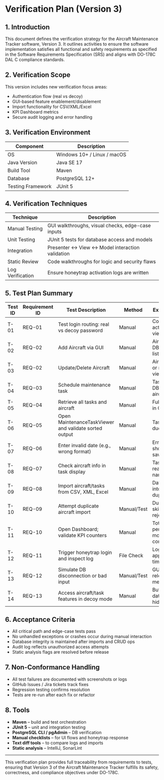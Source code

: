 # Verification Plan (Version 3)

## 1. Introduction

This document defines the verification strategy for the Aircraft Maintenance Tracker software, Version 3. It outlines activities to ensure the software implementation satisfies all functional and safety requirements as specified in the Software Requirements Specification (SRS) and aligns with DO-178C DAL C compliance standards.

## 2. Verification Scope

This version includes new verification focus areas:
- Authentication flow (real vs decoy)
- GUI-based feature enablement/disablement
- Import functionality for CSV/XML/Excel
- KPI Dashboard metrics
- Secure audit logging and error handling

## 3. Verification Environment

| Component         | Description                         |
|-------------------|-------------------------------------|
| OS                | Windows 10+ / Linux / macOS         |
| Java Version      | Java SE 17                          |
| Build Tool        | Maven                               |
| Database          | PostgreSQL 12+                      |
| Testing Framework | JUnit 5                             |

## 4. Verification Techniques

| Technique      | Description                                          |
|----------------|------------------------------------------------------|
| Manual Testing | GUI walkthroughs, visual checks, edge-case inputs   |
| Unit Testing   | JUnit 5 tests for database access and models        |
| Integration    | Presenter ↔ View ↔ Model interaction validation     |
| Static Review  | Code walkthroughs for logic and security flaws      |
| Log Verification | Ensure honeytrap activation logs are written     |

## 5. Test Plan Summary

| Test ID | Requirement ID | Test Description                                                     | Method       | Expected Result                                |
|--------|----------------|------------------------------------------------------------------------|--------------|-------------------------------------------------|
| T-01   | REQ-01         | Test login routing: real vs decoy password                             | Manual       | Correct mode activated and view launched        |
| T-02   | REQ-02         | Add Aircraft via GUI                                                   | Manual       | Aircraft saved to DB and shown in list          |
| T-03   | REQ-02         | Update/Delete Aircraft                                                 | Manual       | Aircraft updated or removed from view + DB      |
| T-04   | REQ-03         | Schedule maintenance task                                              | Manual       | Task appears in DB and linked to aircraft       |
| T-05   | REQ-04         | Retrieve all tasks and aircraft                                        | Manual       | Full data visible in GUI                        |
| T-06   | REQ-05         | Open MaintenanceTaskViewer and validate sorted output                  | Manual       | Tasks sorted by due date                        |
| T-07   | REQ-06         | Enter invalid date (e.g., wrong format)                                | Manual       | Error alert shown; task not saved               |
| T-08   | REQ-07         | Check aircraft info in task display                                    | Manual       | Task shows readable aircraft name/tailNumber    |
| T-09   | REQ-08         | Import aircraft/tasks from CSV, XML, Excel                             | Manual       | Data inserted into DB; no duplicates            |
| T-10   | REQ-09         | Attempt duplicate aircraft import                                      | Manual/Test  | Duplicate is skipped or rejected                |
| T-11   | REQ-10         | Open Dashboard; validate KPI counters                                  | Manual       | Total aircraft, pending, and monthly counts correct |
| T-12   | REQ-11         | Trigger honeytrap login and inspect log                                | File Check   | Log file entry appears with timestamp           |
| T-13   | REQ-12         | Simulate DB disconnection or bad input                                 | Manual/Test  | GUI shows relevant error message                |
| T-14   | REQ-13         | Access aircraft/task features in decoy mode                            | Manual       | Buttons disabled; data fake or hidden           |

## 6. Acceptance Criteria

- All critical path and edge-case tests pass
- No unhandled exceptions or crashes occur during manual interaction
- Database integrity is maintained after imports and CRUD ops
- Audit log reflects unauthorized access attempts
- Static analysis flags are resolved before release

## 7. Non-Conformance Handling

- All test failures are documented with screenshots or logs
- GitHub Issues / Jira tickets track fixes
- Regression testing confirms resolution
- Tests are re-run after each fix or refactor

## 8. Tools

- **Maven** – build and test orchestration
- **JUnit 5** – unit and integration testing
- **PostgreSQL CLI / pgAdmin** – DB verification
- **Manual checklists** – for UI flows and honeytrap response
- **Text diff tools** – to compare logs and imports
- **Static analysis** – IntelliJ, SonarLint

---

This verification plan provides full traceability from requirements to tests, ensuring that Version 3 of the Aircraft Maintenance Tracker fulfills its safety, correctness, and compliance objectives under DO-178C.
